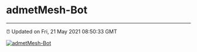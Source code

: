 # admetMesh-Bot
---
⏰ Updated on Fri, 21 May 2021 08:50:33 GMT

[![admetMesh-Bot](https://github.com/kotori-y/admetMesh-bot/actions/workflows/main.yml/badge.svg)](https://github.com/kotori-y/admetMesh-bot/actions/workflows/main.yml)
